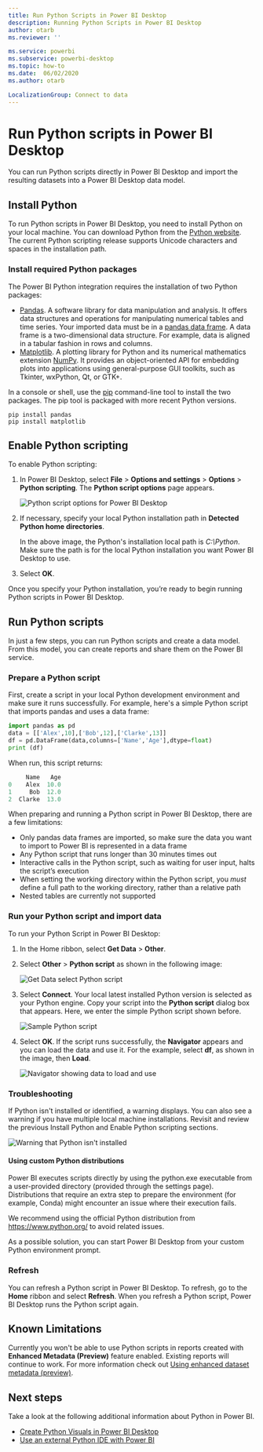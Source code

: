 ```yaml
---
title: Run Python Scripts in Power BI Desktop
description: Running Python Scripts in Power BI Desktop
author: otarb
ms.reviewer: ''

ms.service: powerbi
ms.subservice: powerbi-desktop
ms.topic: how-to
ms.date:  06/02/2020
ms.author: otarb

LocalizationGroup: Connect to data
---
```

# Run Python scripts in Power BI Desktop

You can run Python scripts directly in Power BI Desktop and import the resulting datasets into a Power BI Desktop data model.

## Install Python

To run Python scripts in Power BI Desktop, you need to install Python on your local machine. You can download Python from the [Python website](https://www.python.org/). The current Python scripting release supports Unicode characters and spaces in the installation path.

### Install required Python packages

The Power BI Python integration requires the installation of two Python packages:

* [Pandas](https://pandas.pydata.org/). A software library for data manipulation and analysis. It offers data structures and operations for manipulating numerical tables and time series. Your imported data must be in a [pandas data frame](https://www.tutorialspoint.com/python_pandas/python_pandas_dataframe.htm). A data frame is a two-dimensional data structure. For example, data is aligned in a tabular fashion in rows and columns.
* [Matplotlib](https://matplotlib.org/). A plotting library for Python and its numerical mathematics extension [NumPy](https://www.numpy.org/). It provides an object-oriented API for embedding plots into applications using general-purpose GUI toolkits, such as Tkinter, wxPython, Qt, or GTK+.

In a console or shell, use the [pip](https://pip.pypa.io/en/stable/) command-line tool to install the two packages. The pip tool is packaged with more recent Python versions.

```CMD
pip install pandas
pip install matplotlib
```

## Enable Python scripting

To enable Python scripting:

1. In Power BI Desktop, select **File** > **Options and settings** > **Options** > **Python scripting**. The **Python script options** page appears.

   ![Python script options for Power BI Desktop](media/desktop-python-scripts/python-scripts-7.png)

1. If necessary, specify your local Python installation path in **Detected Python home directories**.

   In the above image, the Python's installation local path is *C:\Python*. Make sure the path is for the local Python installation you want Power BI Desktop to use.

1. Select **OK**.

Once you specify your Python installation, you’re ready to begin running Python scripts in Power BI Desktop.

## Run Python scripts

In just a few steps, you can run Python scripts and create a data model. From this model, you can create reports and share them on the Power BI service.

### Prepare a Python script

First, create a script in your local Python development environment and make sure it runs successfully. For example, here's a simple Python script that imports pandas and uses a data frame:

```python
import pandas as pd
data = [['Alex',10],['Bob',12],['Clarke',13]]
df = pd.DataFrame(data,columns=['Name','Age'],dtype=float)
print (df)
```

When run, this script returns:

```python
     Name   Age
0    Alex  10.0
1     Bob  12.0
2  Clarke  13.0
```

When preparing and running a Python script in Power BI Desktop, there are a few limitations:

* Only pandas data frames are imported, so make sure the data you want to import to Power BI is represented in a data frame
* Any Python script that runs longer than 30 minutes times out
* Interactive calls in the Python script, such as waiting for user input, halts the script’s execution
* When setting the working directory within the Python script, you *must* define a full path to the working directory, rather than a relative path
* Nested tables are currently not supported

### Run your Python script and import data

To run your Python Script in Power BI Desktop:

1. In the Home ribbon, select **Get Data** > **Other**.

1. Select **Other** > **Python script** as shown in the following image:

   ![Get Data select Python script](media/desktop-python-scripts/python-scripts-1.png)

1. Select **Connect**. Your local latest installed Python version is selected as your Python engine. Copy your script into the **Python script** dialog box that appears. Here, we enter the simple Python script shown before.

   ![Sample Python script](media/desktop-python-scripts/python-scripts-6.png)

1. Select **OK**. If the script runs successfully, the **Navigator** appears and you can load the data and use it. For the example, select **df**, as shown in the image, then **Load**.

   ![Navigator showing data to load and use](media/desktop-python-scripts/python-scripts-5.png) 

### Troubleshooting

If Python isn't installed or identified, a warning displays. You can also see a warning if you have multiple local machine installations. Revisit and review the previous Install Python and Enable Python scripting sections.

![Warning that Python isn't installed](media/desktop-python-scripts/python-scripts-3.png)

#### Using custom Python distributions

Power BI executes scripts directly by using the python.exe executable from a user-provided directory (provided through the settings page). Distributions that require an extra step to prepare the environment (for example, Conda) might encounter an issue where their execution fails.

We recommend using the official Python distribution from https://www.python.org/ to avoid related issues.

As a possible solution, you can start Power BI Desktop from your custom Python environment prompt.

### Refresh

You can refresh a Python script in Power BI Desktop. To refresh, go to the **Home** ribbon and select **Refresh**. When you refresh a Python script, Power BI Desktop runs the Python script again.

## Known Limitations

Currently you won't be able to use Python scripts in reports created with **Enhanced Metadata (Preview)** feature enabled. Existing reports will continue to work. For more information check out [Using enhanced dataset metadata (preview)](desktop-enhanced-dataset-metadata.md). 

## Next steps

Take a look at the following additional information about Python in Power BI.

* [Create Python Visuals in Power BI Desktop](desktop-python-visuals.md)
* [Use an external Python IDE with Power BI](desktop-python-ide.md)
